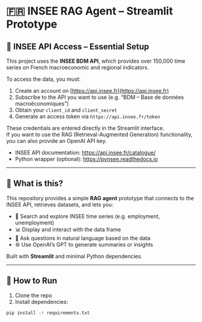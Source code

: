 # 🇫🇷 INSEE RAG Agent – Streamlit Prototype

## 🔑 INSEE API Access – Essential Setup

This project uses the **INSEE BDM API**, which provides over 150,000 time series on French macroeconomic and regional indicators.

To access the data, you must:

1. Create an account on [https://api.insee.fr](https://api.insee.fr)
2. Subscribe to the API you want to use (e.g. “BDM – Base de données macroéconomiques”)
3. Obtain your `client_id` and `client_secret`
4. Generate an access token via `https://api.insee.fr/token`

These credentials are entered directly in the Streamlit interface.  
If you want to use the RAG (Retrieval-Augmented Generation) functionality, you can also provide an OpenAI API key.

- INSEE API documentation: https://api.insee.fr/catalogue/
- Python wrapper (optional): https://pynsee.readthedocs.io

---

## 🧠 What is this?

This repository provides a simple **RAG agent** prototype that connects to the INSEE API, retrieves datasets, and lets you:

- 🧭 Search and explore INSEE time series (e.g. employment, unemployment)
- 📊 Display and interact with the data frame
- 💬 Ask questions in natural language based on the data
- ⚙️ Use OpenAI’s GPT to generate summaries or insights

Built with **Streamlit** and minimal Python dependencies.

---

## 🚀 How to Run

1. Clone the repo
2. Install dependencies:

```bash
pip install -r requirements.txt
